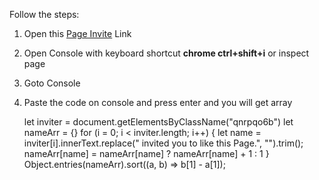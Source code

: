 Follow the steps:

1.  Open this [Page Invite](https://www.facebook.com/pages/?category=invites&ref=bookmarks) Link
2.  Open Console with keyboard shortcut **chrome ctrl+shift+i** or inspect page
3.  Goto Console
4.  Paste the code on console and press enter and you will get array

    let inviter = document.getElementsByClassName("qnrpqo6b")
    let nameArr = {}
    for (i = 0; i < inviter.length; i++) {
    let name = inviter[i].innerText.replace(" invited you to like this Page.", "").trim();
    nameArr[name] = nameArr[name] ? nameArr[name] + 1 : 1
    }
    Object.entries(nameArr).sort((a, b) => b[1] - a[1]);
